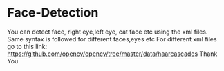 # Face-Detection
You can detect face, right eye,left eye, cat face etc using the xml files. Same syntax is followed for different faces,eyes etc
For different xml files go to this link: https://github.com/opencv/opencv/tree/master/data/haarcascades
Thank You
